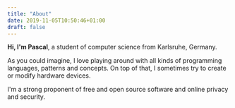 ```yaml
---
title: "About"
date: 2019-11-05T10:50:46+01:00
draft: false
---
```


**Hi, I'm Pascal**, a student of computer science from Karlsruhe, Germany.

As you could imagine, I love playing around with all kinds of programming languages, patterns and
concepts. On top of that, I sometimes try to create or modify hardware devices.

I'm a strong proponent of free and open source software and online privacy and security.
